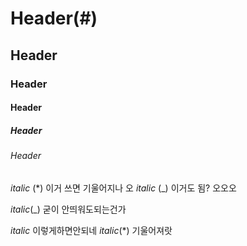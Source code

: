 # Header(#)
## Header
### Header
#### Header
##### Header
###### Header

*italic* (*) 이거 쓰면 기울어지나 오
_italic_ (_) 이거도 됨? 오오오

_italic_(_) 굳이 안띄워도되는건가


_italic_ 이렇게하면안되네
*italic*(*) 기울어져랏
